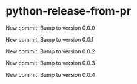 # python-release-from-pr


New commit: Bump to version 0.0.0


New commit: Bump to version 0.0.1


New commit: Bump to version 0.0.2


New commit: Bump to version 0.0.3


New commit: Bump to version 0.0.4
